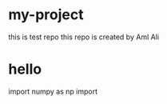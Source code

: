 # my-project
this is test repo
this repo is created by Aml Ali
<h1>hello</h1>
import numpy as np
import
